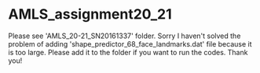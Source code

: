 # AMLS_assignment20_21
Please see 'AMLS_20-21_SN20161337' folder.
Sorry I haven't solved the problem of adding 'shape_predictor_68_face_landmarks.dat' file because it is too large.
Please add it to the folder if you want to run the codes. Thank you!
